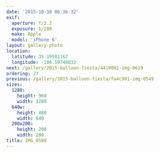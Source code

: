 ```yaml
---
date: '2015-10-10 06:36:32'
exif:
  aperture: f/2.2
  exposure: 1/280
  make: Apple
  model: 'iPhone 6'
layout: gallery-photo
location:
  latitude: 35.19581167
  longitude: -106.59748833
next: /gallery/2015-balloon-fiesta/4419092-img-0619
ordering: 27
previous: /gallery/2015-balloon-fiesta/fa4c901-img-0549
sizes:
  1280:
    height: 960
    width: 1280
  640w:
    height: 480
    width: 640
  200x200:
    height: 200
    width: 200
title: IMG_0598
---
```

